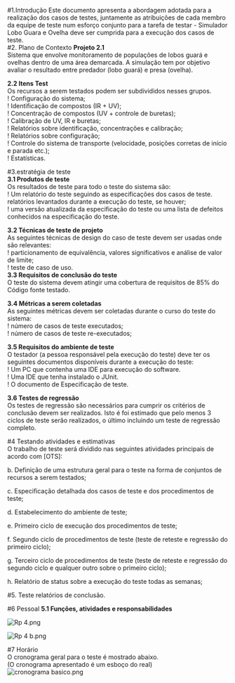 #1.Introdução
 Este documento apresenta a abordagem adotada para a realização dos casos de testes, juntamente as atribuições de cada membro da equipe de teste num esforço conjunto para a tarefa de testar - Simulador Lobo Guara e Ovelha deve ser cumprida para a execução dos casos de teste.  
#2. Plano de Contexto
**Projeto 2.1**  
    Sistema que envolve monitoramento de populações de lobos guará e ovelhas dentro de uma área demarcada. A simulação tem por objetivo avaliar o resultado entre predador (lobo guará) e presa (ovelha).  

**2.2 Itens Test**  
Os recursos a serem testados podem ser subdivididos nesses grupos.  
! Configuração do sistema;  
! Identificação de compostos (IR + UV);  
! Concentração de compostos (UV + controle de buretas);  
! Calibração de UV, IR e buretas;  
! Relatórios sobre identificação, concentrações e calibração;  
! Relatórios sobre configuração;  
! Controle do sistema de transporte (velocidade, posições corretas de início e parada etc.);  
! Estatísticas.  

#3.estratégia de teste  
**3.1 Produtos de teste**  
Os resultados de teste para todo o teste do sistema são:  
! Um relatório do teste seguindo as especificações dos casos de teste.  
relatórios levantados durante a execução do teste, se houver;  
! uma versão atualizada da especificação do teste ou uma lista de defeitos conhecidos na especificação do teste.  

**3.2 Técnicas de teste de projeto**  
As seguintes técnicas de design do caso de teste devem ser usadas onde são relevantes:  
! particionamento de equivalência, valores significativos e análise de valor de limite;  
! teste de caso de uso.  
**3.3 Requisitos de conclusão do teste**  
O teste do sistema devem atingir uma cobertura de requisitos de 85% do Código fonte testado.  

**3.4 Métricas a serem coletadas**  
As seguintes métricas devem ser coletadas durante o curso do teste do sistema:  
! número de casos de teste executados;  
! número de casos de teste re-executados;  

**3.5 Requisitos do ambiente de teste**  
O testador (a pessoa responsável pela execução do teste) deve ter os seguintes documentos disponíveis durante
a execução do teste:  
! Um PC que contenha uma IDE para execução do software.  
! Uma IDE que tenha instalado o JUnit.  
! O documento de Especificação de teste. 
 

**3.6 Testes de regressão**  
Os testes de regressão são necessários para cumprir os critérios de conclusão devem ser realizados. Isto é
foi estimado que pelo menos 3 ciclos de teste serão realizados, o último incluindo um teste de regressão completo.  

#4 Testando atividades e estimativas  
O trabalho de teste será dividido nas seguintes atividades principais de acordo com [OTS]:  

b. Definição de uma estrutura geral para o teste na forma de conjuntos de recursos a serem testados;  

c. Especificação detalhada dos casos de teste e dos procedimentos de teste;  

d. Estabelecimento do ambiente de teste;  

e. Primeiro ciclo de execução dos procedimentos de teste;  

f. Segundo ciclo de procedimentos de teste (teste de reteste e regressão do primeiro ciclo);  

g. Terceiro ciclo de procedimentos de teste (teste de reteste e regressão do segundo ciclo e qualquer outro sobre o primeiro ciclo);  

h. Relatório de status sobre a execução do teste todas as semanas;  


#5. Teste relatórios de conclusão.

#6 Pessoal
**5.1 Funções, atividades e responsabilidades**  

![Rp 4.png](https://bitbucket.org/repo/z8947B5/images/1543479047-Rp%204.png)  

![Rp 4 b.png](https://bitbucket.org/repo/z8947B5/images/1070568770-Rp%204%20b.png)

#7 Horário  
O cronograma geral para o teste é mostrado abaixo.  
(O cronograma apresentado é um esboço do real)  
![cronograma basico.png](https://bitbucket.org/repo/z8947B5/images/3168673810-cronograma%20basico.png)